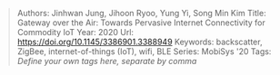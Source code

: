 > Authors: Jinhwan Jung, Jihoon Ryoo, Yung Yi, Song Min Kim
> Title: Gateway over the Air: Towards Pervasive Internet Connectivity for Commodity IoT
> Year: 2020
> Url: https://doi.org/10.1145/3386901.3388949
> Keywords: backscatter, ZigBee, internet-of-things (IoT), wifi, BLE
> Series: MobiSys '20
> Tags: *Define your own tags here, separate by comma*